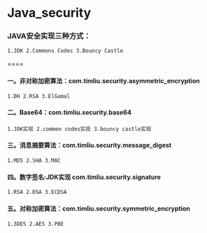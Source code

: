 # Java_security

### JAVA安全实现三种方式：
    1.JDK 2.Commons Codec 3.Bouncy Castle

====
#### 一。非对称加密算法：com.timliu.security.asymmetric_encryption
    1.DH 2.RSA 3.ElGamal

####  二。Base64：com.timliu.security.base64
    1.JDK实现 2.common codes实现 3.bouncy castle实现

####  三。消息摘要算法：com.timliu.security.message_digest
    1.MD5 2.SHA 3.MAC

####  四。数字签名:JDK实现  com.timliu.security.signature
    1.RSA 2.DSA 3.ECDSA

####  五。对称加密算法：com.timliu.security.symmetric_encryption
    1.3DES 2.AES 3.PBE
    
 
